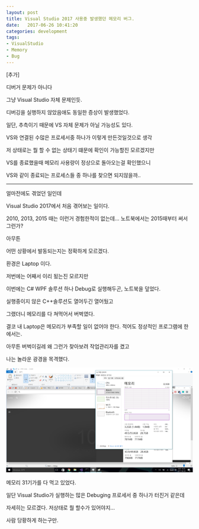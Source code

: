 ```yaml
---
layout: post
title: Visual Studio 2017 사용중 발생했던 메모리 버그.	
date:   2017-06-26 10:41:20		
categories: development
tags:
- VisualStudio
- Memory
- Bug
---		
```





[추가]

디버거 문제가 아니다

그냥 Visual Studio 자체 문제인듯.

디버깅을 실행하지 않았음애도 동일한 증상이 발생했었다.

일단, 추측이기 때문에 VS 자체 문제가 아닐 가능성도 있다.  

VS와 연결된 수많은 프로세서중 하나가 이렇게 만든것일것으로 생각

저 상태로는 뭘 할 수 없는 상태기 떄문에 확인이 가능할진 모르겠지만

VS를 종료했을때 메모리 사용량이 정상으로 돌아오는걸 확인했으니

VS와 같이 종료되는 프로세스들 중 하나를 찾으면 되지않을까..

------

얼마전에도 겪었던 일인데

Visual Studio 2017에서 처음 겪어보는 일이다.

2010, 2013, 2015 때는 이런거 경험한적이 없는데... 노트북에서는 2015때부터 써서 그런가?

아무튼

어떤 상황에서 발동되는지는 정확하게 모르겠다.

환경은 Laptop 이다.

저번에는 어째서 이리 됬는진 모르지만

이번에는 C# WPF 솔루션 하나 Debug로 실행해두곤, 노트북을 덮었다.

실행중이지 않은 C++솔루션도 열어두긴 열어뒀고

그랬더니 메모리를 다 쳐먹어서 버벅였다.

결코 내 Laptop은 메모리가 부족할 일이 없어야 한다. 적어도 정상적인 프로그램에 한에서는.

아무튼 버벅이길레 왜 그런가 찾아보려 작업관리자를 켰고

나는 놀라운 광경을 목격했다.

![Memory](/uploads/2017-06-26/VisualStudio/VisualStudioMemory.png)

메모리 31기가를 다 먹고 있었다.

일단 Visual Studio가 실행하는 많은 Debuging 프로세서 중 하나가 터진거 같은데

자세히는 모르겠다. 저상태로 뭘 할수가 있어야지...

사람 당황하게 하는구만.

